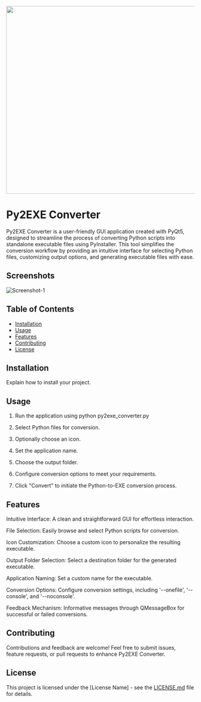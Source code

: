 <p align="center">
  <img width="660" height="500" src="https://i.ibb.co/zFnqymM/py-icon-7.png">
</p>

# Py2EXE Converter

Py2EXE Converter is a user-friendly GUI application created with PyQt5, designed to streamline the process of converting Python scripts into standalone executable files using PyInstaller. This tool simplifies the conversion workflow by providing an intuitive interface for selecting Python files, customizing output options, and generating executable files with ease.

## Screenshots 

<img src="INSERT.SCREENSHOT.IMAGE.URL.HERE.png" alt="Screenshot-1" border="0"> 

## Table of Contents 

- [Installation](#installation) 
- [Usage](#usage) 
- [Features](#features) 
- [Contributing](#contributing) 
- [License](#license) 

## Installation 

Explain how to install your project. 

## Usage 

1. Run the application using python py2exe_converter.py

2. Select Python files for conversion.

3. Optionally choose an icon.

4. Set the application name.

5. Choose the output folder.

6. Configure conversion options to meet your requirements.

7. Click "Convert" to initiate the Python-to-EXE conversion process.

## Features 

Intuitive Interface: A clean and straightforward GUI for effortless interaction.

File Selection: Easily browse and select Python scripts for conversion.

Icon Customization: Choose a custom icon to personalize the resulting executable.

Output Folder Selection: Select a destination folder for the generated executable.

Application Naming: Set a custom name for the executable.

Conversion Options: Configure conversion settings, including '--onefile', '--console', and '--noconsole'.

Feedback Mechanism: Informative messages through QMessageBox for successful or failed conversions.

## Contributing 

Contributions and feedback are welcome! Feel free to submit issues, feature requests, or pull requests to enhance Py2EXE Converter. 

## License 

This project is licensed under the [License Name] - see the [LICENSE.md](LICENSE.md) file for details. 
